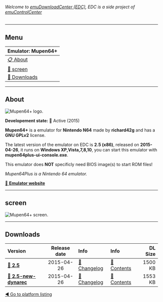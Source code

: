 ###### Welcome to [emuDownloadCenter (EDC)](https://github.com/PhoenixInteractiveNL/emuDownloadCenter/wiki/), EDC is a side project of [emuControlCenter](https://github.com/PhoenixInteractiveNL/emuControlCenter/wiki/)
***
## Menu
| **Emulator: Mupen64+** |
|:---------|
| [:clipboard: About](#about) |
| [:sunrise: screen](#screen) |
| [:floppy_disk: Downloads](#downloads) |
***
## About
![](https://github.com/PhoenixInteractiveNL/emuDownloadCenter/wiki/images_emulator/mupen64plus_logo_200.jpg "Mupen64+ logo.")

**Developement state:** :large_blue_circle: Active (2015)

**Mupen64+** is a emulator for **Nintendo N64** made by **richard42g** and has a **GNU GPLv2** license.

The latest version of the emulator on EDC is **2.5 (x86)**, released on **2015-04-26**, it runs on **Windows XP,Vista,7,8,10**, you can start this emulator with **mupen64plus-ui-console.exe**.

This emulator does **NOT** specificly need BIOS image(s) to start ROM files!

_Mupen64Plus is a Nintendo 64 emulator._

[:link: **Emulator website**](http://mupen64plus.org)
***
## screen
![](https://raw.githubusercontent.com/PhoenixInteractiveNL/emuDownloadCenter/master/hooks/mupen64plus/emulator_screen_01.jpg "Mupen64+ screen.")
***
## Downloads
| Version  | Release date  | Info       | Info       | DL Size    |
|:---------|:-------------:|:-----------|:-----------|-----------:|
| [:floppy_disk: **2.5**](https://github.com/PhoenixInteractiveNL/edc-repo0004/raw/master/mupen64plus/2.5.7z) | 2015-04-26 | [:page_facing_up: Changelog](https://github.com/PhoenixInteractiveNL/edc-repo0004/blob/master/mupen64plus/2.5_changelog.txt) | [:mag_right: Contents](https://github.com/PhoenixInteractiveNL/edc-repo0004/blob/master/mupen64plus/2.5_contents.txt) | 1500 KB |
| [:floppy_disk: **2.5-new-dynarec**](https://github.com/PhoenixInteractiveNL/edc-repo0004/raw/master/mupen64plus/2.5-new-dynarec.7z) | 2015-04-26 | [:page_facing_up: Changelog](https://github.com/PhoenixInteractiveNL/edc-repo0004/blob/master/mupen64plus/2.5-new-dynarec_changelog.txt) | [:mag_right: Contents](https://github.com/PhoenixInteractiveNL/edc-repo0004/blob/master/mupen64plus/2.5-new-dynarec_contents.txt) | 1553 KB |

[:arrow_backward: Go to platform listing](https://github.com/PhoenixInteractiveNL/emuDownloadCenter/wiki/EDC-Platform-List)
